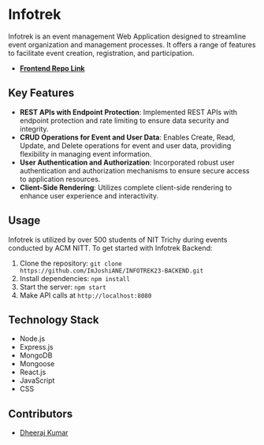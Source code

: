 # Infotrek

Infotrek is an event management Web Application designed to streamline event organization and management processes. It offers a range of features to facilitate event creation, registration, and participation.
- [**Frontend Repo Link**](https://github.com/ImJoshiANE/INFOTREK23-FRONTEND)

## Key Features

- **REST APIs with Endpoint Protection**: Implemented REST APIs with endpoint protection and rate limiting to ensure data security and integrity.
- **CRUD Operations for Event and User Data**: Enables Create, Read, Update, and Delete operations for event and user data, providing flexibility in managing event information.
- **User Authentication and Authorization**: Incorporated robust user authentication and authorization mechanisms to ensure secure access to application resources.
- **Client-Side Rendering**: Utilizes complete client-side rendering to enhance user experience and interactivity.

## Usage

Infotrek is utilized by over 500 students of NIT Trichy during events conducted by ACM NITT. To get started with Infotrek Backend:

1. Clone the repository: `git clone https://github.com/ImJoshiANE/INFOTREK23-BACKEND.git`
2. Install dependencies: `npm install`
3. Start the server: `npm start`
4. Make API calls at `http://localhost:8080`

## Technology Stack

- Node.js
- Express.js
- MongoDB
- Mongoose
- React.js
- JavaScript
- CSS

## Contributors

- [Dheeraj Kumar](https://github.com/ImJoshiANE)
